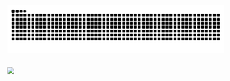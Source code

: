 <!-- ### Olá! 👋 Eu sou o Pedro

Sou um desenvolvedor full stack com ampla experiência em diversas tecnologias. Ao longo do tempo, adquiri habilidades avançadas em várias áreas da programação. Algumas das minhas competências incluem:

- HTML5, CSS3, JavaScript Vanila, Node.js, TypeScript, Express, AdonisJS, NestJS, TypeORM, Vue, React.

**Gerenciamento de bancos de dados:**
- PostgreSQL, MySQL, MongoDB.

**Outras competências:**
- Docker
- Git e Controle de Versão de Codigo
- Cloud and Cloud Computing com AWS (EC2, ECR, ECS, S3, Lambda, Secrets Manager)
- Microservices, Clean code, SOLID, Design patterns
- Messageria com RabbitMQ
- Programação Assíncrona
- Integração com API

Meu compromisso com o aprendizado contínuo, continua firme, e estou sempre buscando conhecimento em novas tecnologias e aprimorando minhas habilidades.

Seja bem-vindo ao meu perfil do GitHub, onde você pode encontrar projetos e contribuições relacionadas a diversas áreas da programação. Fique à vontade para explorar meu trabalho e entrar em contato se tiver alguma pergunta ou oportunidade de colaboração.

Vamos continuar evoluindo juntos! 🚀 -->

<div>
  
  ![Snake animation](https://github.com/pedro2s/pedro2s/blob/output/github-contribution-grid-snake.svg)
  
</div>

[comment]: <> (<div>)
[comment]: <> (  <a href="https://pedro2s.github.io/">)
[comment]: <> (  <img height=170em src="https://github-readme-stats.vercel.app/api?username=pedro2s&count_private=true&include_all_commits=true&show_icons=true&theme=radical" >)
[comment]: <> (  <img height=170em src="https://github-readme-stats.vercel.app/api/top-langs?username=pedro2s&layout=compact&theme=tokyonight&langs_count=10" >)
[comment]: <> (</div>)

##

<div>
  <img align="center" src="https://cr-skills-chart-widget.azurewebsites.net/api/api?username=pedrosantana-dev&skills=html,css,scss,javascript,typescript,vue,c" width="800" />
</div>



